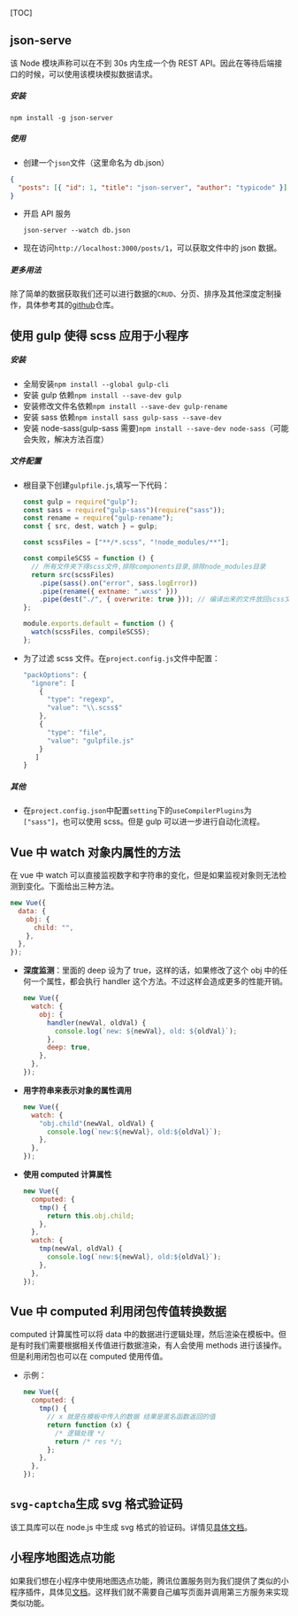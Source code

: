 [TOC]

## json-serve

该 Node 模块声称可以在不到 30s 内生成一个伪 REST API。因此在等待后端接口的时候，可以使用该模块模拟数据请求。

##### 安装

`npm install -g json-server`

##### 使用

- 创建一个`json`文件（这里命名为 db.json）

```json
{
  "posts": [{ "id": 1, "title": "json-server", "author": "typicode" }]
}
```

- 开启 API 服务

  `json-server --watch db.json`

- 现在访问`http://localhost:3000/posts/1`，可以获取文件中的 json 数据。

##### 更多用法

除了简单的数据获取我们还可以进行数据的`CRUD`、分页、排序及其他深度定制操作，具体参考其的[github](https://github.com/typicode/json-server)仓库。

## 使用 gulp 使得 scss 应用于小程序

##### 安装

- 全局安装`npm install --global gulp-cli`
- 安装 gulp 依赖`npm install --save-dev gulp`
- 安装修改文件名依赖`npm install --save-dev gulp-rename`
- 安装 sass 依赖`npm install sass gulp-sass --save-dev`
- 安装 node-sass(gulp-sass 需要)`npm install --save-dev node-sass`（可能会失败，解决方法百度）

##### 文件配置

- 根目录下创建`gulpfile.js`,填写一下代码：

  ```js
  const gulp = require("gulp");
  const sass = require("gulp-sass")(require("sass"));
  const rename = require("gulp-rename");
  const { src, dest, watch } = gulp;

  const scssFiles = ["**/*.scss", "!node_modules/**"];

  const compileSCSS = function () {
    // 所有文件夹下得scss文件,排除components目录,排除node_modules目录
    return src(scssFiles)
      .pipe(sass().on("error", sass.logError))
      .pipe(rename({ extname: ".wxss" }))
      .pipe(dest("./", { overwrite: true })); // 编译出来的文件放回scss文件所在目录
  };

  module.exports.default = function () {
    watch(scssFiles, compileSCSS);
  };
  ```

- 为了过滤 scss 文件。在`project.config.js`文件中配置：

  ```js
  "packOptions": {
    "ignore": [
      {
        "type": "regexp",
        "value": "\\.scss$"
      },
      {
        "type": "file",
        "value": "gulpfile.js"
      }
     ]
  }
  ```

##### 其他

- 在`project.config.json`中配置`setting`下的`useCompilerPlugins`为`["sass"]`，也可以使用 scss。但是 gulp 可以进一步进行自动化流程。

## Vue 中 watch 对象内属性的方法

在 vue 中 watch 可以直接监视数字和字符串的变化，但是如果监视对象则无法检测到变化。下面给出三种方法。

```js
new Vue({
  data: {
    obj: {
      child: "",
    },
  },
});
```

- **深度监测**：里面的 deep 设为了 true，这样的话，如果修改了这个 obj 中的任何一个属性，都会执行 handler 这个方法。不过这样会造成更多的性能开销。

  ```js
  new Vue({
    watch: {
      obj: {
        handler(newVal, oldVal) {
          console.log(`new: ${newVal}, old: ${oldVal}`);
        },
        deep: true,
      },
    },
  });
  ```

- **用字符串来表示对象的属性调用**

  ```js
  new Vue({
    watch: {
      "obj.child"(newVal, oldVal) {
        console.log(`new:${newVal}, old:${oldVal}`);
      },
    },
  });
  ```

- **使用 computed 计算属性**

  ```js
  new Vue({
    computed: {
      tmp() {
        return this.obj.child;
      },
    },
    watch: {
      tmp(newVal, oldVal) {
        console.log(`new:${newVal}, old:${oldVal}`);
      },
    },
  });
  ```

## Vue 中 computed 利用闭包传值转换数据

computed 计算属性可以将 data 中的数据进行逻辑处理，然后渲染在模板中。但是有时我们需要根据相关传值进行数据渲染，有人会使用 methods 进行该操作。但是利用闭包也可以在 computed 使用传值。

- 示例：

  ```js
  new Vue({
    computed: {
      tmp() {
        // x 就是在模板中传入的数据 结果是匿名函数返回的值
        return function (x) {
          /* 逻辑处理 */
          return /* res */;
        };
      },
    },
  });
  ```

## `svg-captcha`生成 svg 格式验证码

该工具库可以在 node.js 中生成 svg 格式的验证码。详情见[具体文档](https://github.com/produck/svg-captcha)。

## 小程序地图选点功能

如果我们想在小程序中使用地图选点功能，腾讯位置服务则为我们提供了类似的小程序插件，具体见[文档](https://lbs.qq.com/miniProgram/plugin/pluginGuide/locationPicker)。这样我们就不需要自己编写页面并调用第三方服务来实现类似功能。
